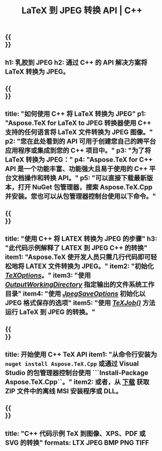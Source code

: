 ﻿---
translation: true
template: /_templates/_conversion-child-cpp.md
title: LaTeX 到 JPEG 转换 API | C++
description: LaTeX 到 JPEG 的转换功能。将此本地 C++ 库集成到您的项目中，或使用跨平台应用程序将 LaTeX 转换为 JPEG。
keywords: latex to jpeg api cpp, latex2jpeg 集成 c++
url: /cpp/conversion/latex-to-jpeg/
family: tex
platformtag: cpp
feature: conversion
informat: LATEX
outformat: JPEG
otherformats: BMP PNG TIFF PDF SVG XPS
---

{{<section banner>}}
---
h1: 乳胶到 JPEG
h2: 通过 C++ 的 API 解决方案将 LaTeX 转换为 JPEG。
---

{{<section overview>}}
---
title: "如何使用 C++ 将 LaTeX 转换为 JPEG"
p1: "Aspose.TeX for LaTeX to JPEG 转换器使用 C++ 支持的任何语言将 LaTeX 文件转换为 JPEG 图像。"
p2: "您在此处看到的 API 可用于创建您自己的跨平台应用程序或集成到您的 C++ 项目中。"
p3: "为了将 LaTeX 转换为 JPEG："
p4: "Aspose.TeX for C++ API 是一个功能丰富、功能强大且易于使用的 C++ 平台文档操作和转换 API。"
p5: "可以直接下载最新版本，打开 NuGet 包管理器，搜索 Aspose.TeX.Cpp 并安装。您也可以从包管理器控制台使用以下命令。"
---

{{<section feature1>}}
---
title: "使用 C++ 将 LATEX 转换为 JPEG 的步骤"
h3: "此代码示例解释了 LATEX 到 JPEG C++ 的转换"
item1: "Aspose.TeX 使开发人员只需几行代码即可轻松地将 LATEX 文件转换为 JPEG。"
item2: "初始化 [*TeXOptions*](https://reference.aspose.com/tex/cpp/class/aspose.te_x.te_x_options)。"
item3: "使用 [*OutputWorkingDirectory*](https://reference.aspose.com/tex/cpp/class/aspose.te_x.te_x_options#aa4f4ea6dab7db5ba1b40800495f16f63) 指定输出的文件系统工作目录"
item4: "使用 [*JpegSaveOptions*](https://reference.aspose.com/tex/cpp/class/aspose.te_x.presentation.image.jpeg_save_options) 初始化以 JPEG 格式保存的选项"
item5: "使用 [*TeXJob()*](https://reference.aspose.com/tex/cpp/class/aspose.te_x.te_x_job) 方法运行 LaTeX 到 JPEG 的转换。"
---

{{<section feature2>}}
---
title: 开始使用 C++ TeX API
item1: "从命令行安装为 ```nuget install Aspose.TeX.Cpp``` 或通过 Visual Studio 的包管理器控制台使用 ```Install-Package Aspose.TeX.Cpp``。"
item2: 或者，从 [下载](https://releases.aspose.com/tex/cpp) 获取 ZIP 文件中的离线 MSI 安装程序或 DLL。
---

{{<section widget>}}
---
title: "C++ 代码示例 TeX 到图像、XPS、PDF 或 SVG 的转换"
formats: LTX JPEG BMP PNG TIFF
---

